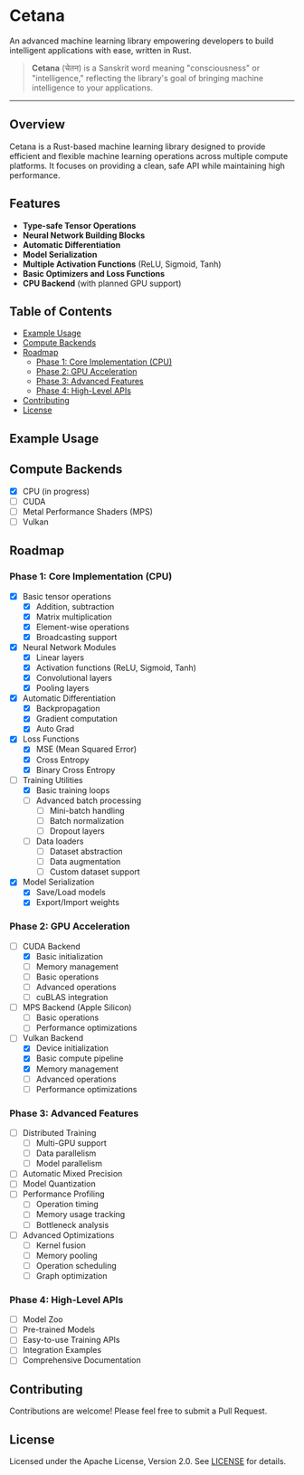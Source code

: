 # Cetana
An advanced machine learning library empowering developers to build intelligent applications with ease, written in Rust.

> **Cetana** (चेतन) is a Sanskrit word meaning "consciousness" or "intelligence," reflecting the library's goal of bringing machine intelligence to your applications.

---

## Overview

Cetana is a Rust-based machine learning library designed to provide efficient and flexible machine learning operations across multiple compute platforms. It focuses on providing a clean, safe API while maintaining high performance.

## Features

- **Type-safe Tensor Operations**
- **Neural Network Building Blocks**
- **Automatic Differentiation**
- **Model Serialization**
- **Multiple Activation Functions** (ReLU, Sigmoid, Tanh)
- **Basic Optimizers and Loss Functions**
- **CPU Backend** (with planned GPU support)

## Table of Contents

- [Example Usage](#example-usage)
- [Compute Backends](#compute-backends)
- [Roadmap](#roadmap)
  - [Phase 1: Core Implementation (CPU)](#phase-1-core-implementation-cpu)
  - [Phase 2: GPU Acceleration](#phase-2-gpu-acceleration)
  - [Phase 3: Advanced Features](#phase-3-advanced-features)
  - [Phase 4: High-Level APIs](#phase-4-high-level-apis)
- [Contributing](#contributing)
- [License](#license)

## Example Usage

## Compute Backends
- [x] CPU (in progress)
- [ ] CUDA
- [ ] Metal Performance Shaders (MPS)
- [ ] Vulkan

## Roadmap

### Phase 1: Core Implementation (CPU)
- [x] Basic tensor operations
  - [x] Addition, subtraction
  - [x] Matrix multiplication
  - [x] Element-wise operations
  - [x] Broadcasting support
- [x] Neural Network Modules
  - [x] Linear layers
  - [x] Activation functions (ReLU, Sigmoid, Tanh)
  - [x] Convolutional layers
  - [x] Pooling layers
- [x] Automatic Differentiation
  - [x] Backpropagation
  - [x] Gradient computation
  - [x] Auto Grad
- [x] Loss Functions
  - [x] MSE (Mean Squared Error)
  - [x] Cross Entropy
  - [x] Binary Cross Entropy
- [ ] Training Utilities
  - [x] Basic training loops
  - [ ] Advanced batch processing
    - [ ] Mini-batch handling
    - [ ] Batch normalization
    - [ ] Dropout layers
  - [ ] Data loaders
    - [ ] Dataset abstraction
    - [ ] Data augmentation
    - [ ] Custom dataset support
- [x] Model Serialization
  - [x] Save/Load models
  - [x] Export/Import weights

### Phase 2: GPU Acceleration
- [ ] CUDA Backend
  - [x] Basic initialization
  - [ ] Memory management
  - [ ] Basic operations
  - [ ] Advanced operations
  - [ ] cuBLAS integration
- [ ] MPS Backend (Apple Silicon)
  - [ ] Basic operations
  - [ ] Performance optimizations
- [ ] Vulkan Backend
  - [x] Device initialization
  - [x] Basic compute pipeline
  - [x] Memory management
  - [ ] Advanced operations
  - [ ] Performance optimizations

### Phase 3: Advanced Features
- [ ] Distributed Training
  - [ ] Multi-GPU support
  - [ ] Data parallelism
  - [ ] Model parallelism
- [ ] Automatic Mixed Precision
- [ ] Model Quantization
- [ ] Performance Profiling
  - [ ] Operation timing
  - [ ] Memory usage tracking
  - [ ] Bottleneck analysis
- [ ] Advanced Optimizations
  - [ ] Kernel fusion
  - [ ] Memory pooling
  - [ ] Operation scheduling
  - [ ] Graph optimization

### Phase 4: High-Level APIs
- [ ] Model Zoo
- [ ] Pre-trained Models
- [ ] Easy-to-use Training APIs
- [ ] Integration Examples
- [ ] Comprehensive Documentation

## Contributing
Contributions are welcome! Please feel free to submit a Pull Request.

## License
Licensed under the Apache License, Version 2.0. See [LICENSE](LICENSE) for details.
